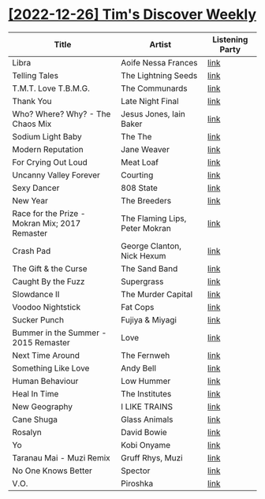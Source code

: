 # [[2022-12-26] Tim's Discover Weekly](https://open.spotify.com/user/zachthehammer/playlist/6ECOuPnnZIeSpbJZrEQpZu)

| Title | Artist | Listening Party |
| --- | --- | --- |
| Libra | Aoife Nessa Frances | [link](https://timstwitterlisteningparty.com/pages/replay/feed_159.html) |
| Telling Tales | The Lightning Seeds | [link](https://timstwitterlisteningparty.com/pages/replay/feed_37.html) |
| T.M.T. Love T.B.M.G. | The Communards | [link](https://timstwitterlisteningparty.com/pages/replay/feed_633.html) |
| Thank You | Late Night Final | [link](https://timstwitterlisteningparty.com/pages/replay/feed_575.html) |
| Who? Where? Why? - The Chaos Mix | Jesus Jones, Iain Baker | [link](https://timstwitterlisteningparty.com/pages/replay/feed_131.html) |
| Sodium Light Baby | The The | [link](https://timstwitterlisteningparty.com/pages/replay/feed_415.html) |
| Modern Reputation | Jane Weaver | [link](https://timstwitterlisteningparty.com/pages/replay/feed_691.html) |
| For Crying Out Loud | Meat Loaf | [link]() |
| Uncanny Valley Forever | Courting | [link](https://timstwitterlisteningparty.com/pages/replay/feed_1156.html) |
| Sexy Dancer | 808 State | [link](https://timstwitterlisteningparty.com/pages/replay/feed_518.html) |
| New Year | The Breeders | [link](https://timstwitterlisteningparty.com/pages/replay/feed_81.html) |
| Race for the Prize - Mokran Mix; 2017 Remaster | The Flaming Lips, Peter Mokran | [link](https://timstwitterlisteningparty.com/pages/replay/feed_17.html) |
| Crash Pad | George Clanton, Nick Hexum | [link](https://timstwitterlisteningparty.com/pages/replay/feed_442.html) |
| The Gift & the Curse | The Sand Band | [link](https://timstwitterlisteningparty.com/pages/replay/feed_958.html) |
| Caught By the Fuzz | Supergrass | [link](https://timstwitterlisteningparty.com/pages/replay/feed_53.html) |
| Slowdance II | The Murder Capital | [link](https://timstwitterlisteningparty.com/pages/replay/feed_105.html) |
| Voodoo Nightstick | Fat Cops | [link](https://timstwitterlisteningparty.com/pages/replay/feed_216.html) |
| Sucker Punch | Fujiya & Miyagi | [link](https://timstwitterlisteningparty.com/pages/replay/feed_608.html) |
| Bummer in the Summer - 2015 Remaster | Love | [link](https://timstwitterlisteningparty.com/pages/replay/feed_605.html) |
| Next Time Around | The Fernweh | [link](https://timstwitterlisteningparty.com/pages/replay/feed_566.html) |
| Something Like Love | Andy Bell | [link](https://timstwitterlisteningparty.com/pages/replay/feed_1014.html) |
| Human Behaviour | Low Hummer | [link](https://timstwitterlisteningparty.com/pages/replay/feed_982.html) |
| Heal In Time | The Institutes | [link](https://timstwitterlisteningparty.com/pages/replay/feed_1024.html) |
| New Geography | I LIKE TRAINS | [link](https://timstwitterlisteningparty.com/pages/replay/feed_441.html) |
| Cane Shuga | Glass Animals | [link](https://timstwitterlisteningparty.com/pages/replay/feed_470.html) |
| Rosalyn | David Bowie | [link](https://timstwitterlisteningparty.com/pages/replay/feed_350.html) |
| Yo | Kobi Onyame | [link](https://timstwitterlisteningparty.com/pages/replay/feed_1163.html) |
| Taranau Mai - Muzi Remix | Gruff Rhys, Muzi | [link](https://timstwitterlisteningparty.com/pages/replay/feed_257.html) |
| No One Knows Better | Spector | [link](https://timstwitterlisteningparty.com/pages/replay/feed_999.html) |
| V.O. | Piroshka | [link](https://timstwitterlisteningparty.com/pages/replay/feed_863.html) |
